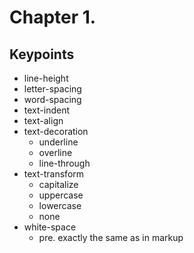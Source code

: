 Chapter 1.
===

Keypoints
---

* line-height
* letter-spacing
* word-spacing
* text-indent
* text-align
* text-decoration
	* underline
	* overline
	* line-through
* text-transform
	* capitalize
	* uppercase
	* lowercase
	* none
* white-space
	* pre. exactly the same as in markup